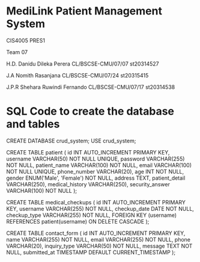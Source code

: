 # MediLink Patient Management System

CIS4005 PRES1

Team 07

H.D. Danidu Dileka Perera 
CL/BSCSE-CMU/07/07  st20314527 

J.A Nomith Rasanjana 
CL/BSCSE-CMU/07/24  st20315415 

J.P.R Shehara Ruwindi Fernando
CL/BSCSE-CMU/07/17  st20314538

<h1>SQL Code to create the database and tables</h1>

CREATE DATABASE crud_system;
USE crud_system;

CREATE TABLE patient (
    id INT AUTO_INCREMENT PRIMARY KEY,
    username VARCHAR(50) NOT NULL UNIQUE,
    password VARCHAR(255) NOT NULL,
    patient_name VARCHAR(100) NOT NULL,
    email VARCHAR(100) NOT NULL UNIQUE,
    phone_number VARCHAR(20),
    age INT NOT NULL,
    gender ENUM('Male', 'Female') NOT NULL,
    address TEXT,
    patient_detail VARCHAR(250),
    medical_history VARCHAR(250),
    security_answer VARCHAR(100) NOT NULL
);


CREATE TABLE medical_checkups (
    id INT AUTO_INCREMENT PRIMARY KEY,
    username VARCHAR(255) NOT NULL,
    checkup_date DATE NOT NULL,
    checkup_type VARCHAR(255) NOT NULL,
    FOREIGN KEY (username) REFERENCES patient(username) ON DELETE CASCADE
);

CREATE TABLE contact_form (
    id INT AUTO_INCREMENT PRIMARY KEY,
    name VARCHAR(255) NOT NULL,
    email VARCHAR(255) NOT NULL,
    phone VARCHAR(20),
    inquiry_type VARCHAR(50) NOT NULL,
    message TEXT NOT NULL,
    submitted_at TIMESTAMP DEFAULT CURRENT_TIMESTAMP
);
